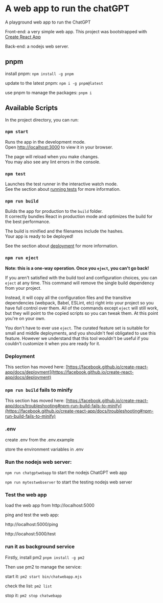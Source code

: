 # A web app to run the chatGPT

A playground web app to run the ChatGPT

Front-end: a very simple web app. 
This project was bootstrapped with [Create React App](https://github.com/facebook/create-react-app)

Back-end: a nodejs web server.

## pnpm

install pnpm: `npm install -g pnpm`

update to the latest pnpm: `npm i -g pnpm@latest`

use pnpm to manage the packages: `pnpm i`


## Available Scripts

In the project directory, you can run:

### `npm start`

Runs the app in the development mode.\
Open [http://localhost:3000](http://localhost:3000) to view it in your browser.

The page will reload when you make changes.\
You may also see any lint errors in the console.

### `npm test`

Launches the test runner in the interactive watch mode.\
See the section about [running tests](https://facebook.github.io/create-react-app/docs/running-tests) for more information.

### `npm run build`

Builds the app for production to the `build` folder.\
It correctly bundles React in production mode and optimizes the build for the best performance.

The build is minified and the filenames include the hashes.\
Your app is ready to be deployed!

See the section about [deployment](https://facebook.github.io/create-react-app/docs/deployment) for more information.

### `npm run eject`

**Note: this is a one-way operation. Once you `eject`, you can't go back!**

If you aren't satisfied with the build tool and configuration choices, you can `eject` at any time. This command will remove the single build dependency from your project.

Instead, it will copy all the configuration files and the transitive dependencies (webpack, Babel, ESLint, etc) right into your project so you have full control over them. All of the commands except `eject` will still work, but they will point to the copied scripts so you can tweak them. At this point you're on your own.

You don't have to ever use `eject`. The curated feature set is suitable for small and middle deployments, and you shouldn't feel obligated to use this feature. However we understand that this tool wouldn't be useful if you couldn't customize it when you are ready for it.


### Deployment

This section has moved here: [https://facebook.github.io/create-react-app/docs/deployment](https://facebook.github.io/create-react-app/docs/deployment)

### `npm run build` fails to minify

This section has moved here: [https://facebook.github.io/create-react-app/docs/troubleshooting#npm-run-build-fails-to-minify](https://facebook.github.io/create-react-app/docs/troubleshooting#npm-run-build-fails-to-minify)


### .env
create .env from the .env.example

store the environment variables in .env

### Run the nodejs web server:
`npm run chatgptwebapp` to start the nodejs ChatGPT web app

`npm run mytestwebserver` to start the testing nodejs web server


### Test the web app

load the web app from http://localhost:5000

ping and test the web app:

http://localhost:5000/ping

http://locahost:5000/test

### run it as background service

Firstly, install pm2 `pnpm install -g pm2`

Then use pm2 to manage the service:

start it: `pm2 start bin/chatwebapp.mjs`

check the list: `pm2 list`

stop it: `pm2 stop chatwebapp`

